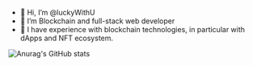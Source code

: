 - 👋 Hi, I’m @luckyWithU
- 👀 I’m Blockchain and full-stack web developer
- 🌱 I have experience with blockchain technologies, in particular with dApps and NFT ecosystem.

![Anurag's GitHub stats](https://github-readme-stats.vercel.app/api?username=luckywithu&show_icons=true&theme=radical)

<!---
luckyWithU/luckyWithU is a ✨ special ✨ repository because its `README.md` (this file) appears on your GitHub profile.
You can click the Preview link to take a look at your changes.
--->
